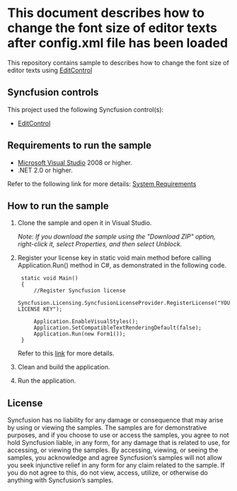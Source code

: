 # This document describes how to change the font size of editor texts after config.xml file has been loaded 
This repository contains sample to describes how to change the font size of editor texts using [EditControl](https://help.syncfusion.com/windowsforms/syntax-editor/getting-started)

## Syncfusion controls
This project used the following Syncfusion control(s):
* [EditControl](https://www.syncfusion.com/winforms-ui-controls/syntax-editor)

## Requirements to run the sample

* [Microsoft Visual Studio](https://visualstudio.microsoft.com/downloads/) 2008 or higher.
* .NET 2.0 or higher.

Refer to the following link for more details: [System Requirements](https://help.syncfusion.com/windowsforms/system-requirements)

## How to run the sample

1. Clone the sample and open it in Visual Studio.

   *Note: If you download the sample using the "Download ZIP" option, right-click it, select Properties, and then select Unblock.*

2. Register your license key in static void main method before calling Application.Run() method in C#, as demonstrated in the following code.

		static void Main()
		{
			//Register Syncfusion license
			Syncfusion.Licensing.SyncfusionLicenseProvider.RegisterLicense("YOUR LICENSE KEY");
	
			Application.EnableVisualStyles();
			Application.SetCompatibleTextRenderingDefault(false);
			Application.Run(new Form1());
		}
		
	Refer to this [link](https://help.syncfusion.com/windowsforms/licensing/overview) for more details.
	
3. Clean and build the application.

4. Run the application.

## License

Syncfusion has no liability for any damage or consequence that may arise by using or viewing the samples. The samples are for demonstrative purposes, and if you choose to use or access the samples, you agree to not hold Syncfusion liable, in any form, for any damage that is related to use, for accessing, or viewing the samples. By accessing, viewing, or seeing the samples, you acknowledge and agree Syncfusion’s samples will not allow you seek injunctive relief in any form for any claim related to the sample. If you do not agree to this, do not view, access, utilize, or otherwise do anything with Syncfusion’s samples.
